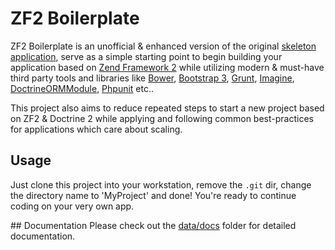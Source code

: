# ZF2 Boilerplate
ZF2 Boilerplate is an unofficial & enhanced version of the original [skeleton application](https://github.com/zendframework/ZendSkeletonApplication), serve as a simple starting point to begin building your application based on [Zend Framework 2](https://github.com/zendframework/zf2) while utilizing modern & must-have third party tools and libraries like [Bower](http://bower.io/), [Bootstrap 3](http://getbootstrap.com/), [Grunt](http://gruntjs.com/), [Imagine](https://github.com/avalanche123/Imagine), [DoctrineORMModule](https://github.com/doctrine/DoctrineORMModule), [Phpunit](https://phpunit.de/) etc..

This project also aims to reduce repeated steps to start a new project based on ZF2 & Doctrine 2 while applying and following common best-practices for applications which care about scaling.

## Usage
Just clone this project into your workstation, remove the `.git` dir, change the directory name to 'MyProject' and done! You're ready to continue coding on your very own app.

## Documentation
Please check out the [data/docs](data/docs) folder for detailed documentation.